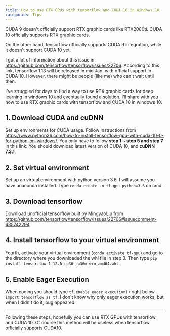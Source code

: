 ```yaml
---
title: How to use RTX GPUs with tensorflow and CUDA 10 in Windows 10
categories: Tips
---
```


CUDA 9 doesn't officially support RTX graphic cards like RTX2080ti. CUDA 10 officially supports RTX graphic cards.

On the other hand, tensorflow officially supports CUDA 9 integration, while it doesn't support CUDA 10 yet.

I got a lot of information about this issue in https://github.com/tensorflow/tensorflow/issues/22706. According to this link, tensorflow 1.13 will be released in mid Jan, with official support in CUDA 10. However, there might be people (like me) who can't wait until then.

I've struggled for days to find a way to use RTX graphic cards for deep learning in windows 10 and eventually found a solution. I'll share with you how to use RTX graphic cards with tensorflow and CUDA 10 in windows 10.

## 1. Download CUDA and cuDNN

Set up environments for CUDA usage. Follow instructions from https://www.python36.com/how-to-install-tensorflow-gpu-with-cuda-10-0-for-python-on-windows/. You only have to follow **step 1 ~ step 5 and step 7** in this link. You should download latest version of CUDA 10, and **cuDNN 7.3.1**.

## 2. Set virtual environment

Set up an virtual environment with python version 3.6. I will assume you have anaconda installed. Type `conda create -n tf-gpu python=3.6` on cmd.

## 3. Download tensorflow

Download unofficial tensorflow built by MingyaoLiu from https://github.com/tensorflow/tensorflow/issues/22706#issuecomment-435742294.

## 4. Install tensorflow to your virtual environment

Fourth, activate your virtual environment (`conda activate tf-gpu`) and go to the directory where you downloaded the whl file in step 3. Then type `pip install tensorflow-1.12.0-cp36-cp36m-win_amd64.whl`.

## 5. Enable Eager Execution

When coding you should type `tf.enable_eager_execution()` right below `import tensorflow as tf`. I don't know why only eager execution works, but when I didn't do it, bug appeared.

---

Following these steps, hopefully you can use RTX GPUs with tensorflow and CUDA 10. Of course this method will be useless when tensorflow officially supports CUDA10.
